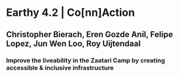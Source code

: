 # Earthy 4.2 | Co[nn]Action
## Christopher Bierach, Eren Gozde Anil, Felipe Lopez, Jun Wen Loo, Roy Uijtendaal
### Improve the liveability in the Zaatari Camp by creating accessible & inclusive infrastructure
